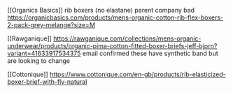 [[Organics Basics]] rib boxers (no elastane) parent company bad https://organicbasics.com/products/mens-organic-cotton-rib-flex-boxers-2-pack-grey-melange?size=M

[[Rawganique]] https://rawganique.com/collections/mens-organic-underwear/products/organic-pima-cotton-fitted-boxer-briefs-jeff-bjorn?variant=41633917534375 email confirmed these have synthetic band but are looking to change

[[Cottonique]] https://www.cottonique.com/en-gb/products/rib-elasticized-boxer-brief-with-fly-natural


